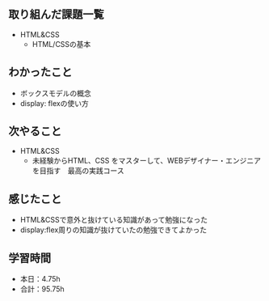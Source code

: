 ## 取り組んだ課題一覧      
- HTML&CSS
    - HTML/CSSの基本

## わかったこと
- ボックスモデルの概念
- display: flexの使い方                

                                                                                                                        
## 次やること
- HTML&CSS
    - 未経験からHTML、CSS をマスターして、WEBデザイナー・エンジニアを目指す　最高の実践コース     
    
## 感じたこと
-  HTML&CSSで意外と抜けている知識があって勉強になった
- display:flex周りの知識が抜けていたの勉強できてよかった                                                                                                       

## 学習時間
- 本日：4.75h
- 合計：95.75h